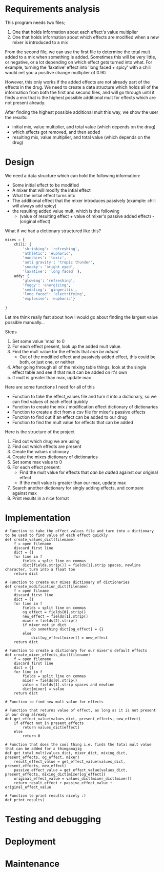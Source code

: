 # Requirements analysis

This program needs two files;
1. One that holds information about each effect's value multiplier
2. One that holds information about which effects are modified when a new mixer is introduced to a mix

From the second file, we can use the first file to determine the total mult added to a mix when something is added.
Sometimes this will be very little, or negative, or a lot depending on which effect gets turned into what. For example, 
turning the 'laxative' effect into 'long faced + spicy' with a chili would net you a positive change multiplier of 0.90.

However, this only works if the added effects are not already part of the effects in the drug. We need to create a data
structure which holds all of the information from both the first and second files, and will go through until it finds a 
mix that is the highest possible additional mult for effects which are not present already.

After finding the highest possible additional mult this way, we show the user the results:
- initial mix, value multiplier, and total value (which depends on the drug)
- which effects got removed, and then added
- resulting mix, value multiplier, and total value (which depends on the drug)

# Design

We need a data structure which can hold the following information:
- Some initial effect to be modified
- A mixer that will modify the intial effect
- What the initial effect turns into
- The additional effect that the mixer introduces passively (example: chili will always add spicy)
- the resulting added value mult, which is the following
  - (value of resulting effect + value of mixer's passive added effect) - (original effect)

What if we had a dictionary structured like this?
```python
mixes = {
    chili: {
        'shrinking': 'refreshing',
        'athletic': 'euphoric',
        'munchies': 'toxic',
        'anti gravity': 'tropic thunder',
        'sneaky': 'bright eyed',
        'laxative': 'long faced' },
    addy: {
        'glowing': 'refreshing',
        'foggy': 'energizing',
        'sedating': 'gingeritis',
        'long faced': 'electrifying',
        'explosive': 'euphoric'}
    
}
```
Let me think really fast about how I would go about finding the largest value possible manually...

Steps
1. Set some value 'max' to 0
2. For each effect present, look up the added mult value. 
3. Find the mult value for the effects that *can be added*
   - Out of the modified effect and passively added effect, this could be both, or just one, or neither
4. After going through all of the mixing table things, look at the single effect table and see if that mult can be added on it's own
5. if mult is greater than max, update max

Here are some functions I need for all of this
- Function to take the effect_values file and turn it into a dictionary, so we can find values of each effect quickly
- Function to create the mix / modification effect dictionary of dictionaries
- Function to create a dict from a csv file for mixer's passive effects
- Function to find out if an effect can be added to our drug
- Function to find the mult value for effects that can be added

Here is the structure of the project

1. Find out which drug we are using
2. Find out which effects are present
3. Create the values dictionary
4. Create the mixes dictionary of dictionaries
5. Set some max value to 0
6. For each effect present:
   - Find the mult value for effects that *can be added* against our original effect
   - If the mult value is greater than our max, update max
7. Search another dictionary for singly adding effects, and compare against max
8. Print results in a nice format

# Implementation
```commandline
# Function to take the effect_values file and turn into a dictionary to be used to find value of each effect quickly
def create_values_dict(filename)
    f = open filename 
    discard first line
    dict = {}
    for line in f
        fields = split line on commas
        dict[fields.strip()] = fields[1].strip spaces, newline character, turn into a float too
    return dict
```
```commandline
# Function to create our mixes dictionary of dictionaries
def create_modification_dict(filename)
    f = open filname
    discard first line
    dict = {}
    for line in f
        fields = split line on commas
        og_effect = fields[0].strip()
        new_effect = fields[1].strip()
        mixer = fields[2].strip()
        if mixer not in dict
            do something dict[og_effect] = {}
        else
            dict[og_effect[mixer]] = new_effect
    return dict
```
```commandline
# Function to create a dictionary for our mixer's default effects
def create_mixer_effects_dict(filename)
    f = open filename
    discard first line
    dict = {}
    for line in f
        fields = split line on commas
        mixer = fields[0].strip()
        value = fields[1].strip spaces and newline
        dict[mixer] = value
    return dict
```
```commandline
# Function to find new mult value for effects
```
```commandline
# Function that returns value of effect, as long as it is not present in our drug already
def get_effect_value(values_dict, present_effects, new_effect)
    if effect not in present_effects
        return values_dict[effect]
    else
        return 0
```
```commandline
# Function that does the cool thing i.e. finds the total mult value that can be added for a thingamajig
def get_total_mult(values_dict, mixer_dict, mixing_dict, present_effects, og_effect, mixer)
    result_effect_value = get_effect_value(values_dict, present_effects, new_effect)
    passive_effect_value = get_effect_value(values_dict, present_effects, mixing_dict[mixer[og_effect])
    original_effect_value = values_dict[mixer_dict[mixer]]
    return result_effect + passive_effect_value + original_effect_value
```
```commandline
# Function to print results nicely :)
def print_results(
```
# Testing and debugging

# Deployment

# Maintenance